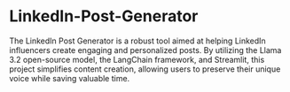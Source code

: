# LinkedIn-Post-Generator
The LinkedIn Post Generator is a robust tool aimed at helping LinkedIn influencers create engaging and personalized posts. By utilizing the Llama 3.2 open-source model, the LangChain framework, and Streamlit, this project simplifies content creation, allowing users to preserve their unique voice while saving valuable time.
